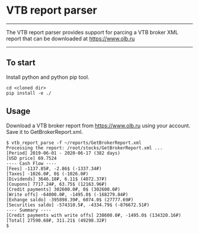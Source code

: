 # VTB report parser

----

The VTB report parser provides support for parcing a VTB broker XML report that
can be downloaded at https://www.olb.ru

----

## To start

Install python and python pip tool.

```
cd <cloned dir>
pip install -e ./
```

## Usage

Download a VTB broker report from https://www.olb.ru using your account.
Save it to GetBrokerReport.xml.

```
$ vtb_report_parse -f ~/reports/GetBrokerReport.xml
Processing the report: /root/stocks/GetBrokerReport.xml ...
[Period] 2019-06-01 - 2020-06-17 (382 days)
[USD price] 69.7524
---- Cash Flow ----
[Fees] -1137.85₽, -2.86$ (-1337.34₽)
[Taxes] -1026.0₽, 0$ (-1026.0₽)
[Dividends] 3646.18₽, 6.11$ (4072.37₽)
[Coupons] 7717.24₽, 63.75$ (12163.96₽)
[Credit payments] 302600.0₽, 0$ (302600.0₽)
[Write offs] -64000.0₽, -1495.0$ (-168279.84₽)
[Exhange saldo] -395898.39₽, 6074.0$ (27777.69₽)
[Securities saldo] -574310.5₽, -4334.79$ (-876672.51₽)
---- Summary ----
[Credit payments with write offs] 238600.0₽, -1495.0$ (134320.16₽)
[Total] 27590.68₽, 311.21$ (49298.32₽)
$
```
